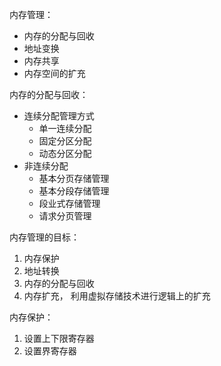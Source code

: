 内存管理：

- 内存的分配与回收
- 地址变换
- 内存共享
- 内存空间的扩充





内存的分配与回收：

- 连续分配管理方式
  - 单一连续分配
  - 固定分区分配
  - 动态分区分配
- 非连续分配
  - 基本分页存储管理
  - 基本分段存储管理
  - 段业式存储管理
  - 请求分页管理





内存管理的目标：

1. 内存保护
2. 地址转换
3. 内存的分配与回收
4. 内存扩充， 利用虚拟存储技术进行逻辑上的扩充







内存保护：

1. 设置上下限寄存器
2. 设置界寄存器